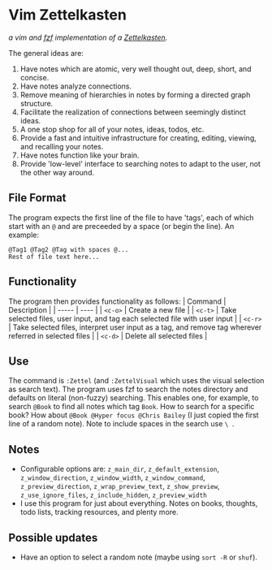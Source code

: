 # Vim Zettelkasten
*a vim and [fzf](https://github.com/junegunn/fzf) implementation of a [Zettelkasten](https://en.wikipedia.org/wiki/Zettelkasten).*

The general ideas are:
1. Have notes which are atomic, very well thought out, deep, short, and concise.
1. Have notes analyze connections.
1. Remove meaning of hierarchies in notes by forming a directed graph structure.
1. Facilitate the realization of connections between seemingly distinct ideas.
1. A one stop shop for all of your notes, ideas, todos, etc.
1. Provide a fast and intuitive infrastructure for creating, editing, viewing, and recalling your notes.
1. Have notes function like your brain.
1. Provide 'low-level' interface to searching notes to adapt to the user, not the other way around.

## File Format
The program expects the first line of the file to have 'tags', each of which start with an `@` and are preceeded by a space (or begin the line). An example:
```
@Tag1 @Tag2 @Tag with spaces @...
Rest of file text here...
```

## Functionality
The program then provides functionality as follows:
| Command | Description |
| ----- | ---- |
| `<c-o>` |  Create a new file |
| `<c-t>` |  Take selected files, user input, and tag each selected file with user input |
| `<c-r>` | Take selected files, interpret user input as a tag, and remove tag wherever referred in selected files |
| `<c-d>` | Delete all selected files |

## Use
The command is `:Zettel` (and `:ZettelVisual` which uses the visual selection as search text). The program uses fzf to search the notes directory and defaults on literal (non-fuzzy) searching. This enables one, for example, to search `@Book` to find all notes which tag `Book`. How to search for a specific book? How about `@Book @Hyper focus @Chris Bailey` (I just copied the first line of a random note). Note to include spaces in the search use `\ `.

## Notes
- Configurable options are: `z_main_dir`, `z_default_extension`, `z_window_direction`, `z_window_width`, `z_window_command`, `z_preview_direction`, `z_wrap_preview_text`, `z_show_preview`, `z_use_ignore_files`, `z_include_hidden`, `z_preview_width`
- I use this program for just about everything. Notes on books, thoughts, todo lists, tracking resources, and plenty more.

## Possible updates
- Have an option to select a random note (maybe using `sort -R` or `shuf`).
